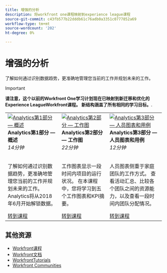 ```yaml
---
title: 增强的分析
description: 将workfront one课程映射到experience league课程
source-git-commit: c43fb577b22dddb61c76adb0a3351c0777852a69
workflow-type: tm+mt
source-wordcount: '202'
ht-degree: 0%

---
```


# 增强的分析

了解如何通过识别数据趋势，更准确地管理您当前的工作并规划未来的工作。

>[!IMPORTANT]
>
>**请注意，这个以前的Workfront One学习计划现在已映射到新迁移和优化的Experience LeagueWorkfront课程。  新结构涵盖了所有相同的学习目标。**.

<table>
  <tr>
   <td>
      <a href="https://experienceleague.adobe.com/?recommended=Workfront-U-1-2022.1.analytics">
      <img alt="Analytics第1部分 — 概述" src="https://cdn.experienceleague.adobe.com/thumb/analytics-part-1-overview.jpg"/>
      </a>
      <div>
         <strong>Analytics第1部分 — 概述</strong></a>
         <br/><em>14分钟</em>
      </div>
      <p>
        <br/>
         了解如何通过识别数据趋势，更准确地管理您当前的工作并规划未来的工作。 Analytics将从2018年6月开始解锁数据。
      </p>
      <a  rel="noreferrer" target="_blank" href="https://experienceleague.adobe.com/?recommended=Workfront-U-1-2022.1.analytics" class="spectrum-Button spectrum-Button--primary spectrum-Button--sizeM">
      <span class="spectrum-Button-label has-no-wrap has-text-weight-bold">转到课程</span>
      </a>
   </td>
   <td>
      <a href="https://experienceleague.adobe.com/?recommended=Workfront-U-1-2022.2.analytics">
      <img alt="Analytics第2部分 — 工作图" src="https://cdn.experienceleague.adobe.com/thumb/analytics-part-1-overview.jpg"/>
      </a>
      <div>
         <strong>Analytics第2部分 — 工作图</strong></a>
         <br/><em>22分钟</em>
      </div>
      <p>
        <br/>
         工作图表显示一段时间内项目的运行状况。 在本课程中，您将学习到五个工作图表和KPI摘要。
      </p>
      <a  rel="noreferrer" target="_blank" href="https://experienceleague.adobe.com/?recommended=Workfront-U-1-2022.2.analytics" class="spectrum-Button spectrum-Button--primary spectrum-Button--sizeM">
      <span class="spectrum-Button-label has-no-wrap has-text-weight-bold">转到课程</span>
      </a>
   </td>
   <td>
      <a href="https://experienceleague.adobe.com/?recommended=Workfront-U-1-2022.3.analytics">
      <img alt="Analytics第3部分 — 人员图表和用例" src="https://cdn.experienceleague.adobe.com/thumb/analytics-part-1-overview.jpg"/>
      </a>
      <div>
         <strong>Analytics第3部分 — 人员图表和用例</strong></a>
         <br/><em>12分钟</em>
      </div>
      <p>
        <br/>
         人员图表侧重于家庭团队的工作方式。 查看活动汇总、比较各个团队之间的资源能力，以及查看一段时间内团队分配情况。
      </p>
      <a  rel="noreferrer" target="_blank" href="https://experienceleague.adobe.com/?recommended=Workfront-U-3-2022.1.analytics" class="spectrum-Button spectrum-Button--primary spectrum-Button--sizeM">
      <span class="spectrum-Button-label has-no-wrap has-text-weight-bold">转到课程</span>
      </a>
   </td>      
  </tr>
</table>

## 其他资源

* [Workfront课程](https://experienceleague.adobe.com/?lang=en&amp;Solution=Workfront#courses)
* [Workfront文档](https://experienceleague.adobe.com/docs/workfront.html)
* [WorkfrontTutorials](https://experienceleague.adobe.com/docs/workfront-learn/tutorials-workfront/home.html)
* [Workfront Communities](https://experienceleaguecommunities.adobe.com/t5/workfront/ct-p/workfront)
